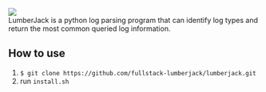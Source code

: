 ![](http://themeparkcanuck.com/wp-content/uploads/2017/08/cw-lumberjack-logo.png)  
LumberJack is a python log parsing program that can identify log types and return the most common queried log information. 

## How to use
1. `$ git clone https://github.com/fullstack-lumberjack/lumberjack.git`
2. run `install.sh`
